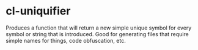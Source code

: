 # cl-uniquifier
Produces a function that will return a new simple unique symbol for every symbol or string that is introduced.  Good for generating files that require simple names for things, code obfuscation, etc.
